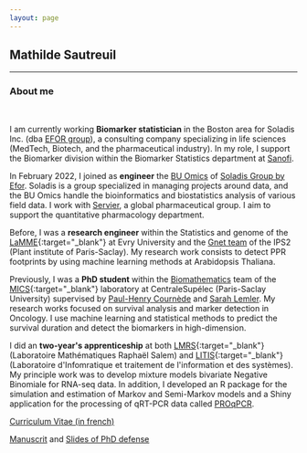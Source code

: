 ```yaml
---
layout: page
---
```


<div class="text-center">
  <h2> Mathilde Sautreuil</h2>
  <hr>
  <h3> About me</h3>
</div>
  <br/>

I am currently working **Biomarker statistician** in the Boston area for Soladis Inc. (dba [EFOR group](https://efor-group.com/en/)), a consulting company specializing in life sciences (MedTech, Biotech, and the pharmaceutical industry). In my role, I support the Biomarker division within the Biomarker Statistics department at [Sanofi](https://www.sanofi.us/en/our-company).

In February 2022, I joined as **engineer** the [BU Omics](https://www.soladisomics.fr/) of [Soladis Group by Efor](https://www.soladis.com/). Soladis is a group specialized in managing projects around data, and the BU Omics handle the bioinformatics and biostatistics analysis of various field data. I work with [Servier](https://www.servier.fr/), a global pharmaceutical group. I aim to support the quantitative pharmacology department.

Before, I was a **research engineer** within the Statistics and genome of the [LaMME](http://www.math-evry.cnrs.fr/welcome){:target="\_blank"} at Evry University and the [Gnet team](https://ips2.u-psud.fr/en/research/pmin-department-plant-microbe-interactions-and-networks-biotic-interactions/gnet-genomics-networks/team-gnet-m-l-martin-magniette.html) of the IPS2 (Plant institute of Paris-Saclay). My research work consists to detect PPR footprints by using machine learning methods at Arabidopsis Thaliana.

Previously, I was a **PhD student** within the <a href = 'http://biomathematics.mics.centralesupelec.fr/en'>Biomathematics</a> team of the [MICS](http://mics.centralesupelec.fr/en/){:target="\_blank"} laboratory at CentraleSupélec (Paris-Saclay University) supervised by [Paul-Henry Cournède](https://scholar.google.fr/citations?hl=fr&user=LGr1sroAAAAJ&view_op=list_works&sortby=pubdate) and [Sarah Lemler](https://sites.google.com/view/sarah-lemler). My research works focused on survival analysis and marker detection in Oncology. I use machine learning and statistical methods to predict the survival duration and detect the biomarkers in high-dimension.
                                        
I did an **two-year's apprenticeship** at both [LMRS](http://lmrs.univ-rouen.fr/){:target="\_blank"} (Laboratoire Mathématiques Raphaël Salem) and [LITIS](https://www.litislab.fr/accueil){:target="\_blank"} (Laboratoire d'Infomratique et traitement de l'information et des systèmes). My principle work was to develop mixture models bivariate Negative Binomiale for RNA-seq data. In addition, I developed an R package for the simulation and estimation of Markov and Semi-Markov models and a Shiny application for the processing of qRT-PCR data called [PROqPCR](https://qpcrapp.shinyapps.io/proqpcr/).

[Curriculum Vitae (in french)](img/cv_MSautreuil.pdf)
<br>

[Manuscrit](https://tel.archives-ouvertes.fr/tel-03278955) and [Slides of PhD defense](img/soutenance_MSautreuil.pdf)

